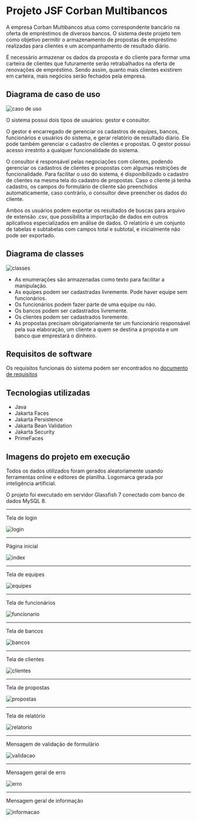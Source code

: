 # Projeto JSF Corban Multibancos
A empresa Corban Multibancos atua como correspondente bancário na oferta de empréstimos de diversos bancos. O sistema deste projeto tem como objetivo permitir o armazenamento de propostas de empréstimo realizadas para clientes e um acompanhamento de resultado diário.

É necessário armazenar os dados da proposta e do cliente para formar uma carteira de clientes que futuramente serão retrabalhados na oferta de renovações de empréstimo. Sendo assim, quanto mais clientes existirem em carteira, mais negócios serão fechados pela empresa.


## Diagrama de caso de uso
![caso de uso](documents/diagrama_de_caso_de_uso.png) 

O sistema possui dois tipos de usuários: gestor e consultor.

O gestor é encarregado de gerenciar os cadastros de equipes, bancos, funcionários e usuários do sistema, e gerar relatório de resultado diário. Ele pode também gerenciar o cadastro de clientes e propostas. O gestor possui acesso irrestrito a qualquer funcionalidade do sistema.

O consultor é responsável pelas negociações com clientes, podendo gerenciar os cadastros de clientes e propostas com algumas restrições de funcionalidade. Para facilitar o uso do sistema, é disponibilizado o cadastro de clientes na mesma tela do cadastro de propostas. Caso o cliente já tenha cadastro, os campos do formulário de cliente são preenchidos automaticamente, caso contrário, o consultor deve preencher os dados do cliente.

Ambos os usuários podem exportar os resultados de buscas para arquivo de extensão .csv, que possibilita a importação de dados em outros aplicativos especializados em análise de dados. O relatório é um conjunto de tabelas e subtabelas com campos total e subtotal, e inicialmente não pode ser exportado.


## Diagrama de classes
![classes](documents/diagrama_de_classe.png)

- As enumerações são armazenadas como texto para facilitar a manipulação.
- As equipes podem ser cadastradas livremente. Pode haver equipe sem funcionários.
- Os funcionários podem fazer parte de uma equipe ou não.
- Os bancos podem ser cadastrados livremente.
- Os clientes podem ser cadastrados livremente.
- As propostas precisam obrigatoriamente ter um funcionário responsável pela sua elaboração, um cliente a quem se destina a proposta e um banco que emprestará o dinheiro.


## Requisitos de software
Os requisitos funcionais do sistema podem ser encontrados no <a href="./documents/requisitos de software.docx">documento de requisitos</a>


## Tecnologias utilizadas
- Java
- Jakarta Faces
- Jakarta Persistence
- Jakarta Bean Validation
- Jakarta Security
- PrimeFaces

## Imagens do projeto em execução
Todos os dados utilizados foram gerados aleatoriamente usando ferramentas online e editores de planilha. Logomarca gerada por inteligência artificial.

O projeto foi executado em servidor Glassfish 7 conectado com banco de dados MySQL 8.

------------------------------------------------------------

Tela de login

![login](documents/run_images/login.png)

------------------------------------------------------------

Página inicial

![index](documents/run_images/index.png)

------------------------------------------------------------

Tela de equipes

![equipes](documents/run_images/equipes.png)

------------------------------------------------------------

Tela de funcionários

![funcionario](documents/run_images/funcionarios.png)

------------------------------------------------------------

Tela de bancos

![bancos](documents/run_images/bancos.png)

------------------------------------------------------------

Tela de clientes

![clientes](documents/run_images/clientes.png)

------------------------------------------------------------

Tela de propostas

![propostas](documents/run_images/propostas.png)

------------------------------------------------------------

Tela de relatório

![relatorio](documents/run_images/relatorio.png)

------------------------------------------------------------

Mensagem de validação de formulário

![validacao](documents/run_images/mensagem_validacao.png)

------------------------------------------------------------

Mensagem geral de erro

![erro](documents/run_images/mensagem_geral_error.png)

------------------------------------------------------------

Mensagem geral de informação

![informacao](documents/run_images/mensagem_geral_info.png)
